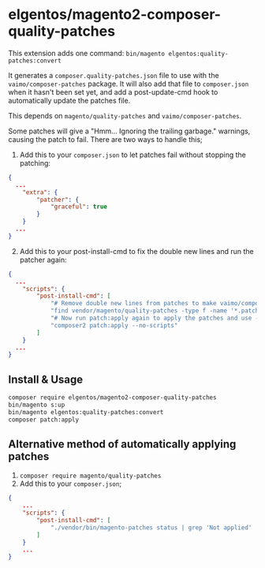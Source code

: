 # elgentos/magento2-composer-quality-patches

This extension adds one command: `bin/magento elgentos:quality-patches:convert`

It generates a `composer.quality-patches.json` file to use with the `vaimo/composer-patches` package. It will also add that file to `composer.json` when it hasn't been set yet, and add a post-update-cmd hook to automatically update the patches file.

This depends on `magento/quality-patches` and `vaimo/composer-patches`.

Some patches will give a "Hmm...  Ignoring the trailing garbage." warnings, causing the patch to fail. There are two ways to handle this;

1. Add this to your `composer.json` to let patches fail without stopping the patching:

```json
{
  ...
    "extra": {
        "patcher": {
            "graceful": true
        }
    }
  ...
}
```

2. Add this to your post-install-cmd to fix the double new lines and run the patcher again:

```json
{
  ...
    "scripts": {
        "post-install-cmd": [
            "# Remove double new lines from patches to make vaimo/composer-patches process them correctly",
            "find vendor/magento/quality-patches -type f -name '*.patch' -exec    sed --in-place -e :a -e '/^\\n*$/{$d;N;};/\\n$/ba' {} \\;",
            "# Now run patch:apply again to apply the patches and use --no-scripts to avoid an infinite loop",
            "composer2 patch:apply --no-scripts"
        ]
    }
  ...
}
```

## Install & Usage
```bash
composer require elgentos/magento2-composer-quality-patches 
bin/magento s:up
bin/magento elgentos:quality-patches:convert
composer patch:apply
```

## Alternative method of automatically applying patches

1. `composer require magento/quality-patches`
2. Add this to your `composer.json`;

```json
{
    ...
    "scripts": {
        "post-install-cmd": [
            "./vendor/bin/magento-patches status | grep 'Not applied' | cut -d ' ' -f2 | xargs ./vendor/bin/magento-patches apply"
        ]
    }
    ...
}
```
